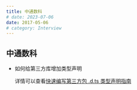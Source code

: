 ```yaml
---
title: 中通数科
# date: 2023-07-06
date: 2017-05-06
# category: Interview
---
```


## 中通数科

- 如何给第三方库增加类型声明

  详情可以查看[快速编写第三方包 .d.ts 类型声明指南](https://zhuanlan.zhihu.com/p/58123993)

